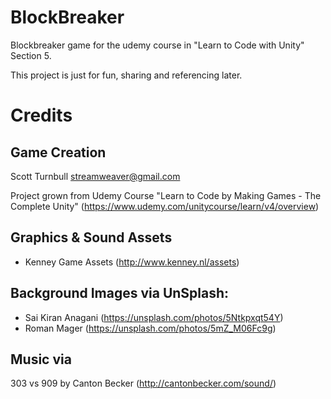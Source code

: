 # BlockBreaker

Blockbreaker game for the udemy course in "Learn to Code with Unity" Section 5.

This project is just for fun, sharing and referencing later.

# Credits 

## Game Creation
Scott Turnbull <streamweaver@gmail.com>

Project grown from Udemy Course "Learn to Code by Making Games - The Complete Unity" (https://www.udemy.com/unitycourse/learn/v4/overview)

## Graphics & Sound Assets
* Kenney Game Assets (http://www.kenney.nl/assets)

## Background Images via UnSplash:
* Sai Kiran Anagani (https://unsplash.com/photos/5Ntkpxqt54Y)
* Roman Mager (https://unsplash.com/photos/5mZ_M06Fc9g)

## Music via 
303 vs 909 by Canton Becker (http://cantonbecker.com/sound/)
